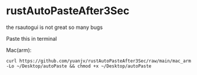 # rustAutoPasteAfter3Sec


the rsautogui is not great
so many bugs



Paste this in terminal

Mac(arm):
```
curl https://github.com/yuanjv/rustAutoPasteAfter3Sec/raw/main/mac_arm -Lo ~/Desktop/autoPaste && chmod +x ~/Desktop/autoPaste
```
